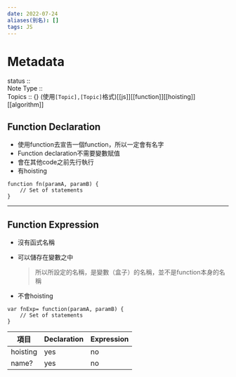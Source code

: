 ```yaml
---
date: 2022-07-24
aliases(別名): []
tags: JS
---
```

# Metadata
status ::<br>
Note Type ::<br>
Topics :: {}
(使用`[Topic],[Topic]`格式)[[js]][[function]][[hoisting]][[algorithm]]
## **Function Declaration**
- 使用function去宣告一個function，所以一定會有名字
- Function declaration不需要變數賦值
- 會在其他code之前先行執行
- 有hoisting
```
function fn(paramA, paramB) {
    // Set of statements
}
```
---
## **Function Expression**
- 沒有函式名稱
- 可以儲存在變數之中

	>	所以所設定的名稱，是變數（盒子）的名稱，並不是function本身的名稱
- 不會hoisting
```
var fnExp= function(paramA, paramB) {
    // Set of statements
}
```


|項目|Declaration |Expression|
|-----|-----|--------|
|hoisting|yes|no       |
|name?|yes  |no      |

